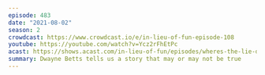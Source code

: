 ```yaml
---
episode: 483
date: "2021-08-02"
season: 2
crowdcast: https://www.crowdcast.io/e/in-lieu-of-fun-episode-108
youtube: https://youtube.com/watch?v=Ycz2rFhEtPc
acast: https://shows.acast.com/in-lieu-of-fun/episodes/wheres-the-lie-dwayne-betts-edition
summary: Dwayne Betts tells us a story that may or may not be true
---
```

